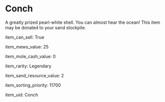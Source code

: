 # Conch

A greatly prized pearl-white shell. You can almost hear the ocean! This item may be donated to your sand stockpile.

item_can_sell: True

item_mews_value: 25

item_mole_cash_value: 0

item_rarity: Legendary

item_sand_resource_value: 2

item_sorting_priority: 11700

item_uid: Conch